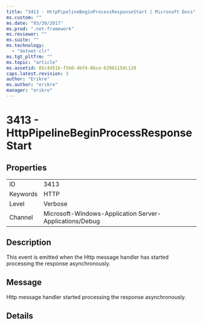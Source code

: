 ```yaml
---
title: "3413 - HttpPipelineBeginProcessResponseStart | Microsoft Docs"
ms.custom: ""
ms.date: "03/30/2017"
ms.prod: ".net-framework"
ms.reviewer: ""
ms.suite: ""
ms.technology: 
  - "dotnet-clr"
ms.tgt_pltfrm: ""
ms.topic: "article"
ms.assetid: 85c4d51b-f5b0-4bf4-86ce-6296115dc120
caps.latest.revision: 3
author: "Erikre"
ms.author: "erikre"
manager: "erikre"
---
```

# 3413 - HttpPipelineBeginProcessResponseStart
## Properties  
  
|||  
|-|-|  
|ID|3413|  
|Keywords|HTTP|  
|Level|Verbose|  
|Channel|Microsoft-Windows-Application Server-Applications/Debug|  
  
## Description  
 This event is emitted when the Http message handler has started processing the response asynchronously.  
  
## Message  
 Http message handler started processing the response asynchronously.  
  
## Details